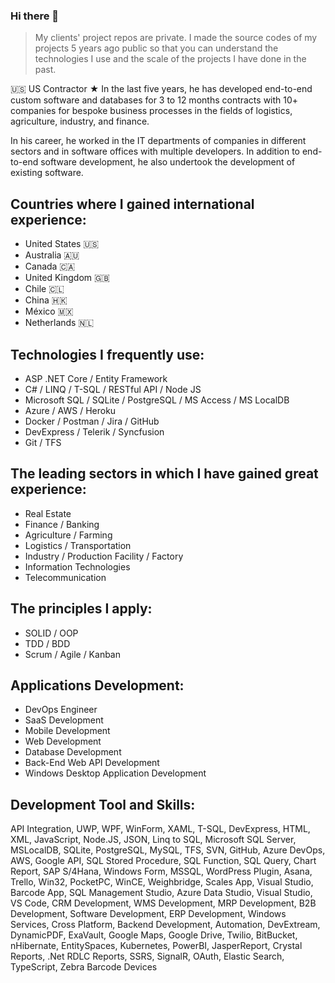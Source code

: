 ### Hi there 👋
> My clients' project repos are private. I made the source codes of my projects 5 years ago public so that you can understand the technologies I use and the scale of the projects I have done in the past.

🇺🇸 US Contractor ★ In the last five years, he has developed end-to-end custom software and databases for 3 to 12 months contracts with 10+ companies for bespoke business processes in the fields of logistics, agriculture, industry, and finance.

In his career, he worked in the IT departments of companies in different sectors and in software offices with multiple developers. In addition to end-to-end software development, he also undertook the development of existing software.

## Countries where I gained international experience:<br/>
- United States 🇺🇸
- Australia 🇦🇺
- Canada 🇨🇦
- United Kingdom 🇬🇧
- Chile 🇨🇱
- China 🇭🇰
- México 🇲🇽
- Netherlands 🇳🇱

## Technologies I frequently use:
- ASP .NET Core / Entity Framework
- C# / LINQ / T-SQL / RESTful API / Node JS
- Microsoft SQL / SQLite / PostgreSQL / MS Access / MS LocalDB
- Azure / AWS / Heroku
- Docker / Postman / Jira / GitHub
- DevExpress / Telerik / Syncfusion
- Git / TFS

## The leading sectors in which I have gained great experience:
- Real Estate
- Finance / Banking
- Agriculture / Farming
- Logistics / Transportation
- Industry / Production Facility / Factory
- Information Technologies
- Telecommunication

## The principles I apply:
- SOLID / OOP 
- TDD / BDD
- Scrum / Agile / Kanban

## Applications Development:
- DevOps Engineer
- SaaS Development
- Mobile Development
- Web Development
- Database Development
- Back-End Web API Development
- Windows Desktop Application Development

## Development Tool and Skills:
API Integration, UWP, WPF, WinForm, XAML, T-SQL, DevExpress, HTML, XML, JavaScript, Node.JS, JSON, Linq to SQL, Microsoft SQL Server, MSLocalDB, SQLite, PostgreSQL, MySQL, TFS, SVN, GitHub, Azure DevOps, AWS, Google API, SQL Stored Procedure, SQL Function, SQL Query, Chart Report, SAP S/4Hana, Windows Form, MSSQL, WordPress Plugin, Asana, Trello, Win32, PocketPC, WinCE, Weighbridge, Scales App, Visual Studio, Barcode App, SQL Management Studio, Azure Data Studio, Visual Studio, VS Code, CRM Development, WMS Development, MRP Development, B2B Development, Software Development, ERP Development, Windows Services, Cross Platform, Backend Development, Automation, DevExtream, DynamicPDF, ExaVault, Google Maps, Google Drive, Twilio, BitBucket, nHibernate, EntitySpaces, Kubernetes, PowerBI, JasperReport, Crystal Reports, .Net RDLC Reports, SSRS, SignalR, OAuth, Elastic Search, TypeScript, Zebra Barcode Devices

<!--
**mcyenikoylu/mcyenikoylu** is a ✨ _special_ ✨ repository because its `README.md` (this file) appears on your GitHub profile.

Here are some ideas to get you started:

- 🔭 I’m currently working on ...
- 🌱 I’m currently learning ...
- 👯 I’m looking to collaborate on ...
- 🤔 I’m looking for help with ...
- 💬 Ask me about ...
- 📫 How to reach me: ...
- 😄 Pronouns: ...
- ⚡ Fun fact: ...
-->
